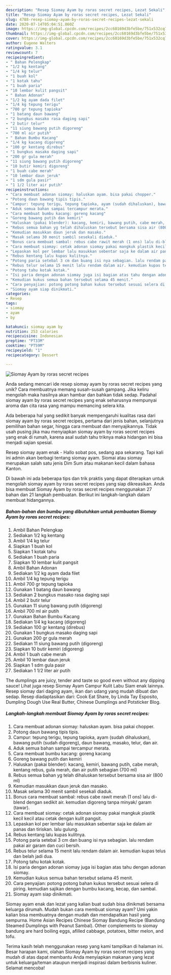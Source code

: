 ```yaml
---
description: "Resep Siomay Ayam by roras secret recipes, Lezat Sekali"
title: "Resep Siomay Ayam by roras secret recipes, Lezat Sekali"
slug: 4788-resep-siomay-ayam-by-roras-secret-recipes-lezat-sekali
date: 2020-07-14T05:04:51.860Z
image: https://img-global.cpcdn.com/recipes/2cc60169d3bfe5be/751x532cq70/siomay-ayam-by-roras-secret-recipes-foto-resep-utama.jpg
thumbnail: https://img-global.cpcdn.com/recipes/2cc60169d3bfe5be/751x532cq70/siomay-ayam-by-roras-secret-recipes-foto-resep-utama.jpg
cover: https://img-global.cpcdn.com/recipes/2cc60169d3bfe5be/751x532cq70/siomay-ayam-by-roras-secret-recipes-foto-resep-utama.jpg
author: Eugene Walters
ratingvalue: 3.1
reviewcount: 7
recipeingredient:
- " Bahan Pelengkap"
- "1/2 kg kentang"
- "1/4 kg telur"
- "1 buah kol"
- "1 kotak tahu"
- "1 buah paria"
- "10 lembar kulit pangsit"
- " Bahan Adonan"
- "1/2 kg ayam dada filet"
- "1/4 kg tepung terigu"
- "700 gr tepung tapioka"
- "1 batang daun bawang"
- "2 bungkus masako rasa daging sapi"
- "2 butir telur"
- "11 siung bawang putih digoreng"
- "700 ml air putih"
- " Bahan Bumbu Kacang"
- "1/4 kg kacang digoreng"
- "100 gr kentang direbus"
- "1 bungkus masako daging sapi"
- "200 gr gula merah"
- "11 siung bawang putih digoreng"
- "10 butir kemiri digoreng"
- "1 buah cabe merah"
- "10 lembar daun jeruk"
- "1 sdm gula pasir"
- "1 1/2 liter air putih"
recipeinstructions:
- "Cara membuat adonan siomay: haluskan ayam. bisa pakai chopper."
- "Potong daun bawang tipis tipis."
- "Campur: tepung terigu, tepung tapioka, ayam (sudah dihaluskan), bawang putih (sudah digoreng), daun bawang, masako, telur, dan air."
- "Aduk semua bahan sampai tercampur merata."
- "Cara membuat bumbu kacang: goreng kacang"
- "Goreng bawang putih dan kemiri"
- "Haluskan (pakai blender): kacang, kemiri, bawang putih, cabe merah, kentang rebus, gula merah, dan air putih sebagian (700 ml)"
- "Rebus semua bahan yg telah dihaluskan tersebut bersama sisa air (800 ml)"
- "Kemudian masukkan daun jeruk dan masako."
- "Masak selama 30 menit sambil sesekali diaduk."
- "Bonus cara membuat sambal: rebus cabe rawit merah (1 ons) lalu di-blend dengan sedikit air. kemudian digoreng tanpa minyak/ garam (tawar)."
- "Cara membuat siomay: cetak adonan siomay pakai mangkuk plastik kecil kecil atau cetak dengan kulit pangsit."
- "Lepaskan kol per lembar lalu masukkan sebentar saja ke dalam air panas dan tiriskan. lalu gulung."
- "Rebus kentang lalu kupas kulitnya."
- "Potong paria setebal 3 cm dan buang isi nya sebagian. lalu rendam pakai air garam dan cuci bersih."
- "Rebus telur selama 15 menit lalu rendam dalam air. kemudian kupas telus dan belah jadi dua."
- "Potong tahu kotak kotak."
- "Isi paria dengan adonan siomay juga isi bagian atas tahu dengan adonan siomay."
- "Kemudian kukus semua bahan tersebut selama 45 menit."
- "Cara penyajian: potong potong bahan kukus tersebut sesuai selera di piring. kemudian sajikan dengan bumbu kacang, kecap, dan sambal."
- "Siomay ayam siap dinikmati."
categories:
- Resep
tags:
- siomay
- ayam
- by

katakunci: siomay ayam by 
nutrition: 253 calories
recipecuisine: Indonesian
preptime: "PT33M"
cooktime: "PT59M"
recipeyield: "1"
recipecategory: Dessert

---
```



![Siomay Ayam by roras secret recipes](https://img-global.cpcdn.com/recipes/2cc60169d3bfe5be/751x532cq70/siomay-ayam-by-roras-secret-recipes-foto-resep-utama.jpg)

Anda sedang mencari ide resep siomay ayam by roras secret recipes yang unik? Cara membuatnya memang susah-susah gampang. Jika keliru mengolah maka hasilnya akan hambar dan bahkan tidak sedap. Padahal siomay ayam by roras secret recipes yang enak seharusnya mempunyai aroma dan cita rasa yang mampu memancing selera kita.

Ada beberapa hal yang sedikit banyak mempengaruhi kualitas rasa dari siomay ayam by roras secret recipes, pertama dari jenis bahan, selanjutnya pemilihan bahan segar, hingga cara membuat dan menyajikannya. Tidak usah pusing jika mau menyiapkan siomay ayam by roras secret recipes yang enak di rumah, karena asal sudah tahu triknya maka hidangan ini bisa menjadi sajian spesial.

Resep siomay ayam enak - Hallo sobat pos, sedang apa sekarang. Tapi kali ini admin akan berbagi tentang siomay ayam. Siomai atau siomay merupakan salah satu jenis Dim Sum atau makanan kecil dalam bahasa Kanton.


Di bawah ini ada beberapa tips dan trik praktis yang dapat diterapkan untuk mengolah siomay ayam by roras secret recipes yang siap dikreasikan. Anda bisa membuat Siomay Ayam by roras secret recipes menggunakan 27 bahan dan 21 langkah pembuatan. Berikut ini langkah-langkah dalam membuat hidangannya.

<!--inarticleads1-->

##### Bahan-bahan dan bumbu yang dibutuhkan untuk pembuatan Siomay Ayam by roras secret recipes:

1. Ambil  Bahan Pelengkap
1. Sediakan 1/2 kg kentang
1. Ambil 1/4 kg telur
1. Siapkan 1 buah kol
1. Siapkan 1 kotak tahu
1. Sediakan 1 buah paria
1. Siapkan 10 lembar kulit pangsit
1. Ambil  Bahan Adonan
1. Sediakan 1/2 kg ayam dada filet
1. Ambil 1/4 kg tepung terigu
1. Ambil 700 gr tepung tapioka
1. Gunakan 1 batang daun bawang
1. Sediakan 2 bungkus masako rasa daging sapi
1. Ambil 2 butir telur
1. Gunakan 11 siung bawang putih (digoreng)
1. Ambil 700 ml air putih
1. Gunakan  Bahan Bumbu Kacang
1. Sediakan 1/4 kg kacang (digoreng)
1. Sediakan 100 gr kentang (direbus)
1. Gunakan 1 bungkus masako daging sapi
1. Gunakan 200 gr gula merah
1. Sediakan 11 siung bawang putih (digoreng)
1. Siapkan 10 butir kemiri (digoreng)
1. Ambil 1 buah cabe merah
1. Ambil 10 lembar daun jeruk
1. Siapkan 1 sdm gula pasir
1. Sediakan 1 1/2 liter air putih


The dumplings are juicy, tender and taste so good even without any dipping sauce! Lihat juga resep Siomay Ayam Campur Kulit Labu Siam enak lainnya. Resep siomay dari daging ayam, ikan dan udang yang mudah dibuat dan sedap. Resep diadaptasikan dari: Cook Eat Share, by Linda Tay Esposito, Dumpling Dough Use Real Butter, Chinese Dumplings and Potsticker Blog. 

<!--inarticleads2-->

##### Langkah-langkah membuat Siomay Ayam by roras secret recipes:

1. Cara membuat adonan siomay: haluskan ayam. bisa pakai chopper.
1. Potong daun bawang tipis tipis.
1. Campur: tepung terigu, tepung tapioka, ayam (sudah dihaluskan), bawang putih (sudah digoreng), daun bawang, masako, telur, dan air.
1. Aduk semua bahan sampai tercampur merata.
1. Cara membuat bumbu kacang: goreng kacang
1. Goreng bawang putih dan kemiri
1. Haluskan (pakai blender): kacang, kemiri, bawang putih, cabe merah, kentang rebus, gula merah, dan air putih sebagian (700 ml)
1. Rebus semua bahan yg telah dihaluskan tersebut bersama sisa air (800 ml)
1. Kemudian masukkan daun jeruk dan masako.
1. Masak selama 30 menit sambil sesekali diaduk.
1. Bonus cara membuat sambal: rebus cabe rawit merah (1 ons) lalu di-blend dengan sedikit air. kemudian digoreng tanpa minyak/ garam (tawar).
1. Cara membuat siomay: cetak adonan siomay pakai mangkuk plastik kecil kecil atau cetak dengan kulit pangsit.
1. Lepaskan kol per lembar lalu masukkan sebentar saja ke dalam air panas dan tiriskan. lalu gulung.
1. Rebus kentang lalu kupas kulitnya.
1. Potong paria setebal 3 cm dan buang isi nya sebagian. lalu rendam pakai air garam dan cuci bersih.
1. Rebus telur selama 15 menit lalu rendam dalam air. kemudian kupas telus dan belah jadi dua.
1. Potong tahu kotak kotak.
1. Isi paria dengan adonan siomay juga isi bagian atas tahu dengan adonan siomay.
1. Kemudian kukus semua bahan tersebut selama 45 menit.
1. Cara penyajian: potong potong bahan kukus tersebut sesuai selera di piring. kemudian sajikan dengan bumbu kacang, kecap, dan sambal.
1. Siomay ayam siap dinikmati.


Siomay ayam enak dan lezat yang kalian buat sudah bisa dinikmati bersama keluarga dirumah. Mudah bukan cara membuat siomay ayam? Umi yakin kalian bisa membuatnya dengan mudah dan mendapatkan hasil yang sempurna. Home Asian Recipes Chinese Siomay Bandung Recipe (Bandung Steamed Dumplings with Peanut Sambal). Other complements to siomay bandung are hard boiling eggs, afilled cabbage, potatoes, bitter melon, and tofu. 

Terima kasih telah menggunakan resep yang kami tampilkan di halaman ini. Besar harapan kami, olahan Siomay Ayam by roras secret recipes yang mudah di atas dapat membantu Anda menyiapkan makanan yang lezat untuk keluarga/teman ataupun menjadi inspirasi dalam berbisnis kuliner. Selamat mencoba!
